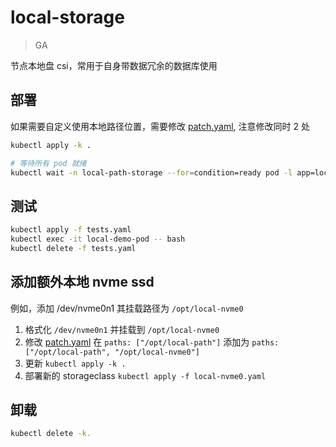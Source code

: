 # local-storage

> GA

节点本地盘 csi，常用于自身带数据冗余的数据库使用

## 部署

如果需要自定义使用本地路径位置，需要修改 [patch.yaml](./patch.yaml), 注意修改同时 2 处        

```bash
kubectl apply -k .

# 等待所有 pod 就绪
kubectl wait -n local-path-storage --for=condition=ready pod -l app=local-path-provisioner
```

## 测试

```bash
kubectl apply -f tests.yaml
kubectl exec -it local-demo-pod -- bash
kubectl delete -f tests.yaml
```

## 添加额外本地 nvme ssd

例如，添加 /dev/nvme0n1 其挂载路径为 `/opt/local-nvme0`

1. 格式化 `/dev/nvme0n1` 并挂载到 `/opt/local-nvme0`
2. 修改 [patch.yaml](./patch.yaml) 在 `paths: ["/opt/local-path"]` 添加为 `paths: ["/opt/local-path", "/opt/local-nvme0"]`
3. 更新 `kubectl apply -k .` 
4. 部署新的 storageclass `kubectl apply -f local-nvme0.yaml`

## 卸载

```bash
kubectl delete -k.
```